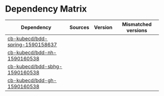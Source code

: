 # Dependency Matrix

Dependency | Sources | Version | Mismatched versions
---------- | ------- | ------- | -------------------
[cb-kubecd/bdd-spring-1590158637](https://github.com/cb-kubecd/bdd-spring-1590158637.git) |  | []() | 
[cb-kubecd/bdd-nh-1590160538](https://github.com/cb-kubecd/bdd-nh-1590160538.git) |  | []() | 
[cb-kubecd/bdd-sbhg-1590160538](https://github.com/cb-kubecd/bdd-sbhg-1590160538.git) |  | []() | 
[cb-kubecd/bdd-gh-1590160538](https://github.com/cb-kubecd/bdd-gh-1590160538.git) |  | []() | 
